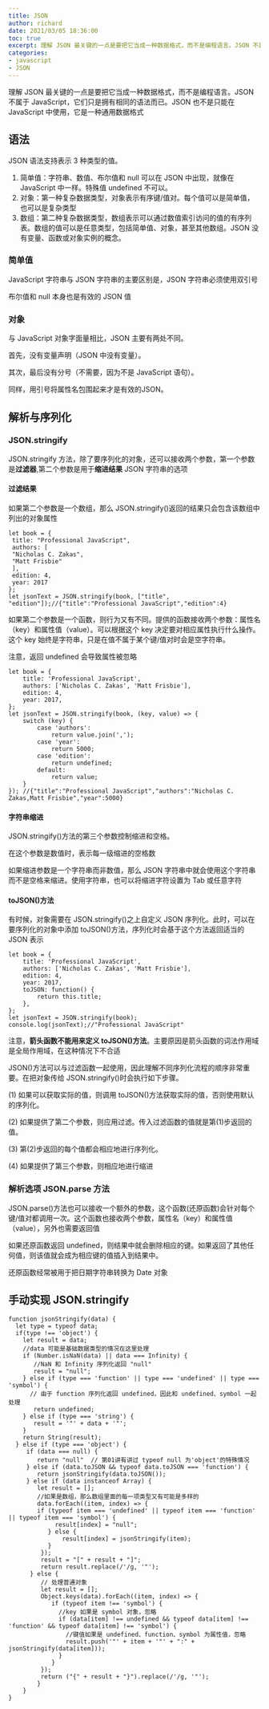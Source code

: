 ```yaml
---
title: JSON
author: richard
date: 2021/03/05 18:36:00
toc: true
excerpt: 理解 JSON 最关键的一点是要把它当成一种数据格式，而不是编程语言。JSON 不属于 JavaScript，它们只是拥有相同的语法而已。JSON 也不是只能在 JavaScript 中使用，它是一种通用数据格式...
categories:
- javascript
- JSON
---
```


理解 JSON 最关键的一点是要把它当成一种数据格式，而不是编程语言。JSON 不属于 JavaScript，它们只是拥有相同的语法而已。JSON 也不是只能在 JavaScript 中使用，它是一种通用数据格式

## 语法
JSON 语法支持表示 3 种类型的值。
1. 简单值：字符串、数值、布尔值和 null 可以在 JSON 中出现，就像在 JavaScript 中一样。特殊值 undefined 不可以。
2. 对象：第一种复杂数据类型，对象表示有序键/值对。每个值可以是简单值，也可以是复杂类型
3. 数组：第二种复杂数据类型，数组表示可以通过数值索引访问的值的有序列表。数组的值可以是任意类型，包括简单值、对象，甚至其他数组。JSON 没有变量、函数或对象实例的概念。

### 简单值
JavaScript 字符串与 JSON 字符串的主要区别是，JSON 字符串必须使用双引号

布尔值和 null 本身也是有效的 JSON 值

### 对象
与 JavaScript 对象字面量相比，JSON 主要有两处不同。

首先，没有变量声明（JSON 中没有变量）。

其次，最后没有分号（不需要，因为不是 JavaScript 语句）。

同样，用引号将属性名包围起来才是有效的JSON。


## 解析与序列化
### JSON.stringify

JSON.stringify 方法，除了要序列化的对象，还可以接收两个参数，第一个参数是**过滤器**,第二个参数是用于**缩进结果** JSON 字符串的选项

#### 过滤结果
如果第二个参数是一个数组，那么 JSON.stringify()返回的结果只会包含该数组中列出的对象属性
```
let book = { 
 title: "Professional JavaScript", 
 authors: [ 
 "Nicholas C. Zakas", 
 "Matt Frisbie" 
 ], 
 edition: 4, 
 year: 2017 
}; 
let jsonText = JSON.stringify(book, ["title", "edition"]);//{"title":"Professional JavaScript","edition":4}

```

如果第二个参数是一个函数，则行为又有不同。提供的函数接收两个参数：属性名（key）和属性值（value）。可以根据这个 key 决定要对相应属性执行什么操作。这个 key 始终是字符串，只是在值不属于某个键/值对时会是空字符串。

注意，返回 undefined 会导致属性被忽略

```
let book = {
	title: 'Professional JavaScript',
	authors: ['Nicholas C. Zakas', 'Matt Frisbie'],
	edition: 4,
	year: 2017,
};
let jsonText = JSON.stringify(book, (key, value) => {
	switch (key) {
		case 'authors':
			return value.join(',');
		case 'year':
			return 5000;
		case 'edition':
			return undefined;
		default:
			return value;
	}
}); //{"title":"Professional JavaScript","authors":"Nicholas C. Zakas,Matt Frisbie","year":5000}

```
#### 字符串缩进

JSON.stringify()方法的第三个参数控制缩进和空格。

在这个参数是数值时，表示每一级缩进的空格数

如果缩进参数是一个字符串而非数值，那么 JSON 字符串中就会使用这个字符串而不是空格来缩进。使用字符串，也可以将缩进字符设置为 Tab 或任意字符

#### toJSON()方法
有时候，对象需要在 JSON.stringify()之上自定义 JSON 序列化。此时，可以在要序列化的对象中添加 toJSON()方法，序列化时会基于这个方法返回适当的 JSON 表示

```
let book = {
	title: 'Professional JavaScript',
	authors: ['Nicholas C. Zakas', 'Matt Frisbie'],
	edition: 4,
	year: 2017,
	toJSON: function() {
		return this.title;
	},
};
let jsonText = JSON.stringify(book);
console.log(jsonText);//"Professional JavaScript"

```

注意，**箭头函数不能用来定义 toJSON()方法**。主要原因是箭头函数的词法作用域是全局作用域，在这种情况下不合适



JSON()方法可以与过滤函数一起使用，因此理解不同序列化流程的顺序非常重要。在把对象传给 JSON.stringify()时会执行如下步骤。


(1) 如果可以获取实际的值，则调用 toJSON()方法获取实际的值，否则使用默认的序列化。

(2) 如果提供了第二个参数，则应用过滤。传入过滤函数的值就是第(1)步返回的值。

(3) 第(2)步返回的每个值都会相应地进行序列化。


(4) 如果提供了第三个参数，则相应地进行缩进

### 解析选项 JSON.parse 方法

JSON.parse()方法也可以接收一个额外的参数，这个函数(还原函数)会针对每个键/值对都调用一次。这个函数也接收两个参数，属性名（key）和属性值（value），另外也需要返回值

如果还原函数返回 undefined，则结果中就会删除相应的键。如果返回了其他任何值，则该值就会成为相应键的值插入到结果中。


还原函数经常被用于把日期字符串转换为 Date 对象


## 手动实现 JSON.stringify

```
function jsonStringify(data) {
  let type = typeof data;
  if(type !== 'object') {
    let result = data;
    //data 可能是基础数据类型的情况在这里处理
    if (Number.isNaN(data) || data === Infinity) {
       //NaN 和 Infinity 序列化返回 "null"
       result = "null";
    } else if (type === 'function' || type === 'undefined' || type === 'symbol') {
      // 由于 function 序列化返回 undefined，因此和 undefined、symbol 一起处理
       return undefined;
    } else if (type === 'string') {
       result = '"' + data + '"';
    }
    return String(result);
  } else if (type === 'object') {
     if (data === null) {
        return "null"  // 第01讲有讲过 typeof null 为'object'的特殊情况
     } else if (data.toJSON && typeof data.toJSON === 'function') {
        return jsonStringify(data.toJSON());
     } else if (data instanceof Array) {
        let result = [];
        //如果是数组，那么数组里面的每一项类型又有可能是多样的
        data.forEach((item, index) => {
        if (typeof item === 'undefined' || typeof item === 'function' || typeof item === 'symbol') {
             result[index] = "null";
           } else {
               result[index] = jsonStringify(item);
           }
         });
         result = "[" + result + "]";
         return result.replace(/'/g, '"');
      } else {
         // 处理普通对象
         let result = [];
         Object.keys(data).forEach((item, index) => {
            if (typeof item !== 'symbol') {
              //key 如果是 symbol 对象，忽略
              if (data[item] !== undefined && typeof data[item] !== 'function' && typeof data[item] !== 'symbol') {
                //键值如果是 undefined、function、symbol 为属性值，忽略
                result.push('"' + item + '"' + ":" + jsonStringify(data[item]));
              }
            }
         });
         return ("{" + result + "}").replace(/'/g, '"');
        }
    }
}

```
